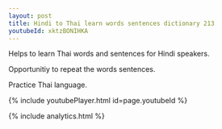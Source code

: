 ```yaml
---
layout: post
title: Hindi to Thai learn words sentences dictionary 213 
youtubeId: xktzBONIHKA
---
```

 
 
Helps to learn Thai words and sentences for Hindi speakers.

Opportunitiy to repeat the words sentences. 

Practice Thai language. 
 
{% include youtubePlayer.html id=page.youtubeId %}
 
 
{% include analytics.html %}